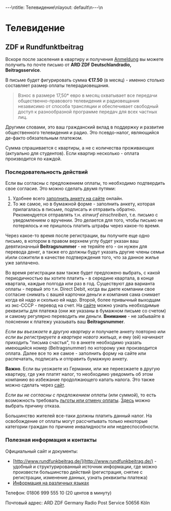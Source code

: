 ---\ntitle: Телевидение\nlayout: default\n---\n
# Телевидение

## ZDF и Rundfunktbeitrag

Вскоре после заселения в квартиру и получения [Anmeldung](%D0%A0%D0%B5%D0%B3%D0%B8%D1%81%D1%82%D1%80%D0%B0%D1%86%D0%B8%D1%8F%20%D0%BC%D0%B5%D1%81%D1%82%D0%B0%20%D0%B6%D0%B8%D1%82%D0%B5%D0%BB%D1%8C%D1%81%D1%82%D0%B2%D0%B0.md) вы можете получить по почте письмо от **ARD ZDF Deutschlandradio, Beitragsservice**.

В письме будет фигурировать сумма **€17.50** (в месяц) - именно столько составляет размер оплаты телерадиовещания.

> Взнос в размере 17,50* евро в месяц охватывает все передачи общественно-правового телевидения и радиовещания независимо от способа трансляции и обеспечивает свободный доступ к разнообразной программе передач для всех частных лиц. 

Другими словами, это ваш гражданский вклад в поддержку и развитие общественного телевидения и радио.
Это псевдо-налог, являющийся де-факто обязательным платежом.

Сумма спрашивается с квартиры, а не с количества проживающих (актуально для студентов).
Если квартир несколько - оплата производится по каждой.


### Последовательность действий

Если вы согласны с предложением оплаты, то необходимо подтвердить свое согласие.
Это можно сделать двумя путями:

1. Удобнее всего [заполнить анкету на сайте](https://www.rundfunkbeitrag.de/buergerinnen_und_buerger/formulare/anmelden/index_ger.html) онлайн.
2. То же самое, но в бумажной форме - заполнить анкету, которая прилагалась в письме, подписать и отправить обратно. Рекомендуется отправлять т.н. *einwurf einschreiben*, т.е. письмо с уведомлением о вручении. Это делается для того, чтобы письмо не потерялось и не пришлось платить штрафы через какое-то время.

Через какое-то время после регистрации, вы получите еще одно письмо, в котором в правом верхнем углу будет указан ваш девятизначный **Beitragsnummer** - не теряйте его - он нужен для перевода денег, а также его должны будут указать другие члены семьи и\или сожители в качестве подтверждения того, что за данное жилье уже заплачено.

Во время регистрации вам также будет предложено выбрать, с какой периодичностью вы хотите платить - в середине квартала, в конце квартала, каждые полгода или раз в год. Существуют два варианта оплаты - первый это т.н. Direct Debit, когда вы даете компании свое согласие снимать с вашей карточки деньги и компания сама снимает когда ей надо и сколько ей надо. Второй, более привычный выходцам из экс-СССР - перевод на счет. На [сайте](https://www.rundfunkbeitrag.de/bankverbindung/index_ger.html) можно узнать необходимые реквизиты для платежа (они же указаны в бумажном письме со счетом) и самому регулярно переводить им деньги. **Внимание** - не забывайте в пояснении к платежу указывать ваш **Beitragsnummer**.

_Если вы въезжаете в другую квартиру_ и получаете анкету повторно или _если вы регистрируете в квартире нового жильца_, и ему (ей) начинают приходить "письма счастья", то в анкете необходимо указать имеющийся номер (Beitragsnummer) по которому уже производится оплата.
Далее все то же самое - заполнить форму на сайте или распечатать, подписать и отправить бумажную анкету.

**Важно**. Если вы уезжаете из Германии, или же переезжаете в другую квартиру, где уже платят налог, то необходимо уведомить об этом компанию во избежание продолжающего капать налога. Это также можно сделать через [сайт](https://www.rundfunkbeitrag.de/buergerinnen_und_buerger/formulare/abmelden/index_ger.html).

_Если вы не согласны с предложением оплаты_ (или суммой), то есть возможность требовать [льготы или отмену оплаты](https://www.rundfunkbeitrag.de/buergerinnen_und_buerger/informationen/menschen_mit_behinderung/index_ger.html).
[Здесь](https://www.rundfunkbeitrag.de/formulare/buergerinnen_und_buerger/antrag_auf_befreiung/index_ger.html) можно выбрать причину отказа.

Большинство жителей все-таки должны платить данный налог. На освобождение от оплаты могут рассчитывать только некоторые категории граждан по причине инвалидности или недееспособности.


### Полезная информация и контакты

Официальный сайт и документы:

- [http://www.rundfunkbeitrag.de/](http://www.rundfunkbeitrag.de/) - удобный и структурированный источник информации, где можно произвести большинство действий (регистрация, снятие с регистрации, изменение данных, узнать реквизиты платежа)
- [Информация на различных языках](https://www.rundfunkbeitrag.de/welcome/index_ger.html)

Телефон:
01806 999 555 10 (20 центов в минуту)

Почтовый адрес:
ARD ZDF Germany Radio
Post Service
50656 Köln
